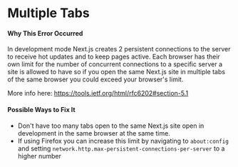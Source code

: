 # Multiple Tabs

#### Why This Error Occurred

In development mode Next.js creates 2 persistent connections to the server to receive hot updates and to keep pages active. Each browser has their own limit for the number of concurrent connections to a specific server a site is allowed to have so if you open the same Next.js site in multiple tabs of the same browser you could exceed your browser's limit.

More info here: https://tools.ietf.org/html/rfc6202#section-5.1

#### Possible Ways to Fix It

- Don't have too many tabs open to the same Next.js site open in development in the same browser at the same time.
- If using Firefox you can increase this limit by navigating to `about:config` and setting `network.http.max-persistent-connections-per-server` to a higher number

